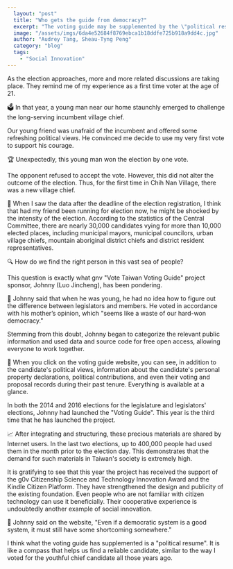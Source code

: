 ```yaml
---
  layout: "post"
  title: "Who gets the guide from democracy?"
  excerpt: "The voting guide may be supplemented by the \"political resume\". It is like a compass, helping us find a trustworthy candidate, just as I voted for the young chief candidate."
  image: "/assets/imgs/6da4e52684f8769ebca1b18ddfe725b918a9dd4c.jpg"
  author: "Audrey Tang, Sheau-Tyng Peng"
  category: "blog"
  tags: 
    - "Social Innovation"
---
```




As the election approaches, more and more related discussions are taking place. They remind me of my experience as a first time voter at the age of 21.

🗳 In that year, a young man near our home staunchly emerged to challenge the long-serving incumbent village chief.

Our young friend was unafraid of the incumbent and offered some refreshing political views. He convinced me decide to use my very first vote to support his courage.

🏆 Unexpectedly, this young man won the election by one vote.

The opponent refused to accept the vote. However, this did not alter the outcome of the election. Thus, for the first time in Chih Nan Village, there was a new village chief.

🏁 When I saw the data after the deadline of the election registration, I think that had my friend been running for election now, he might be shocked by the intensity of the election. According to the statistics of the Central Committee, there are nearly 30,000 candidates vying for more than 10,000 elected places, including municipal mayors, municipal councilors, urban village chiefs, mountain aboriginal district chiefs and district resident representatives.

🔍 How do we find the right person in this vast sea of people?

This question is exactly what gnv "Vote Taiwan Voting Guide" project sponsor, Johnny (Luo Jincheng), has been pondering.

🎲 Johnny said that when he was young, he had no idea how to figure out the difference between legislators and members. He voted in accordance with his mother’s opinion, which "seems like a waste of our hard-won democracy."

Stemming from this doubt, Johnny began to categorize the relevant public information and used data and source code for free open access, allowing everyone to work together.

🔢 When you click on the voting guide website, you can see, in addition to the candidate's political views, information about the candidate's personal property declarations, political contributions, and even their voting and proposal records during their past tenure. Everything is available at a glance.

In both the 2014 and 2016 elections for the legislature and legislators' elections, Johnny had launched the "Voting Guide". This year is the third time that he has launched the project.

📈 After integrating and structuring, these precious materials are shared by Internet users. In the last two elections, up to 400,000 people had used them in the month prior to the election day. This demonstrates that the demand for such materials in Taiwan's society is extremely high.

It is gratifying to see that this year the project has received the support of the g0v Citizenship Science and Technology Innovation Award and the Kindle Citizen Platform. They have strengthened the design and publicity of the existing foundation. Even people who are not familiar with citizen technology can use it beneficially. Their cooperative experience is undoubtedly another example of social innovation.

🙋 Johnny said on the website, "Even if a democratic system is a good system, it must still have some shortcoming somewhere."

I think what the voting guide has supplemented is a "political resume". It is like a compass that helps us find a reliable candidate, similar to the way I voted for the youthful chief candidate all those years ago.
